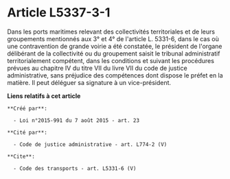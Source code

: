 # Article L5337-3-1

Dans les ports maritimes relevant des collectivités territoriales et de leurs groupements mentionnés aux 3° et 4° de
l'article L. 5331-6, dans le cas où une contravention de grande voirie a été constatée, le président de l'organe délibérant
de la collectivité ou du groupement saisit le tribunal administratif territorialement compétent, dans les conditions et
suivant les procédures prévues au chapitre IV du titre VII du livre VII du code de justice administrative, sans préjudice des
compétences dont dispose le préfet en la matière. Il peut déléguer sa signature à un vice-président.

**Liens relatifs à cet article**

	**Créé par**:

	  - Loi n°2015-991 du 7 août 2015 - art. 23

	**Cité par**:

	  - Code de justice administrative - art. L774-2 (V)

	**Cite**:

	  - Code des transports - art. L5331-6 (V)
